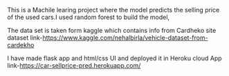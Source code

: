 This is a Machile learing project where the model predicts the selling price of the used cars.I used random forest to build the model,

The data set is taken form kaggle which contains info from Cardheko site
dataset link-https://www.kaggle.com/nehalbirla/vehicle-dataset-from-cardekho

I have made flask app and html/css UI and deployed it in Heroku cloud
App link-https://car-sellprice-pred.herokuapp.com/
